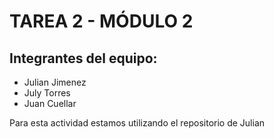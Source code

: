 # TAREA 2 - MÓDULO 2

## Integrantes del equipo:

- Julian Jimenez
- July Torres
- Juan Cuellar

Para esta actividad estamos utilizando el repositorio de Julian
